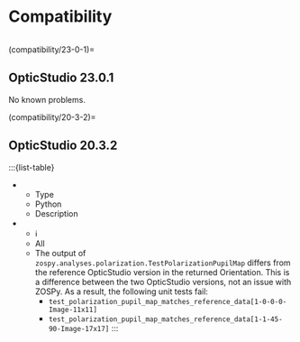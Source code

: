 # Compatibility

```{include} compatibility_table.md
```

(compatibility/23-0-1)=
## OpticStudio 23.0.1

No known problems.

(compatibility/20-3-2)=
## OpticStudio 20.3.2

:::{list-table}
* - Type
  - Python
  - Description
* - ℹ
  - All
  - The output of `zospy.analyses.polarization.TestPolarizationPupilMap` differs from the reference OpticStudio version in the returned Orientation. 
    This is a difference between the two OpticStudio versions, not an issue with ZOSPy. 
    As a result, the following unit tests fail:
     - `test_polarization_pupil_map_matches_reference_data[1-0-0-0-Image-11x11]`
     - `test_polarization_pupil_map_matches_reference_data[1-1-45-90-Image-17x17]`
:::